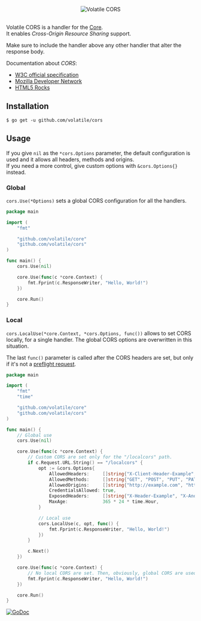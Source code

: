 <p align="center"><img src="http://volatile.whitedevops.com/images/repositories/cors/logo.png" alt="Volatile CORS" title="Volatile CORS"><br><br></p>

Volatile CORS is a handler for the [Core](https://github.com/volatile/core).  
It enables *Cross-Origin Resource Sharing* support.

Make sure to include the handler above any other handler that alter the response body.

Documentation about *CORS*:
- [W3C official specification](http://www.w3.org/TR/cors/)
- [Mozilla Developer Network](https://developer.mozilla.org/en-US/docs/Web/HTTP/Access_control_CORS)
- [HTML5 Rocks](http://www.html5rocks.com/en/tutorials/cors/)

## Installation

```Shell
$ go get -u github.com/volatile/cors
```

## Usage

If you give `nil` as the `*cors.Options` parameter, the default configuration is used and it allows all headers, methods and origins.  
If you need a more control, give custom options with `&cors.Options{}` instead.

### Global

`cors.Use(*Options)` sets a global CORS configuration for all the handlers.

```Go
package main

import (
	"fmt"

	"github.com/volatile/core"
	"github.com/volatile/cors"
)

func main() {
	cors.Use(nil)

	core.Use(func(c *core.Context) {
		fmt.Fprint(c.ResponseWriter, "Hello, World!")
	})

	core.Run()
}
```

### Local

`cors.LocalUse(*core.Context, *cors.Options, func())` allows to set CORS locally, for a single handler. The global CORS options are overwritten in this situation.

The last `func()` parameter is called after the CORS headers are set, but only if it's not a [preflight request](http://www.w3.org/TR/cors/#resource-preflight-requests).

```Go
package main

import (
	"fmt"
	"time"

	"github.com/volatile/core"
	"github.com/volatile/cors"
)

func main() {
	// Global use
	cors.Use(nil)

	core.Use(func(c *core.Context) {
		// Custom CORS are set only for the "/localcors" path.
		if c.Request.URL.String() == "/localcors" {
			opt := &cors.Options{
				AllowedHeaders:     []string{"X-Client-Header-Example", "X-Another-Client-Header-Example"},
				AllowedMethods:     []string{"GET", "POST", "PUT", "PATCH", "DELETE"},
				AllowedOrigins:     []string{"http://example.com", "http://example.com"},
				CredentialsAllowed: true,
				ExposedHeaders:     []string{"X-Header-Example", "X-Another-Header-Example"},
				MaxAge:             365 * 24 * time.Hour,
			}

			// Local use
			cors.LocalUse(c, opt, func() {
				fmt.Fprint(c.ResponseWriter, "Hello, World!")
			})
		}

		c.Next()
	})

	core.Use(func(c *core.Context) {
		// No local CORS are set. Then, obviously, global CORS are used.
		fmt.Fprint(c.ResponseWriter, "Hello, World!")
	})

	core.Run()
}
```

[![GoDoc](https://godoc.org/github.com/volatile/cors?status.svg)](https://godoc.org/github.com/volatile/cors)
